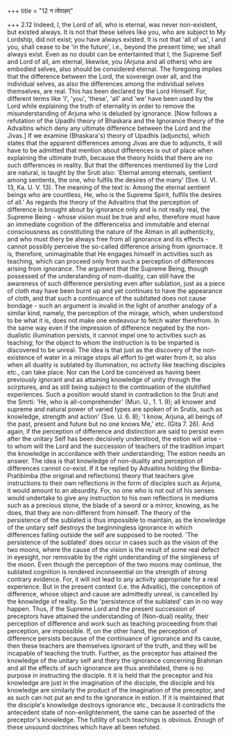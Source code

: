 +++
title = "12 न त्वेवाहम्"

+++
2.12 Indeed, I, the Lord of all, who is eternal, was never non-existent,
but existed always. It is not that these selves like you, who are
subject to My Lordship, did not exist; you have always existed. It is
not that 'all of us', I and you, shall cease to be 'in the future',
i.e., beyond the present time; we shall always exist. Even as no doubt
can be entertainted that I, the Supreme Self and Lord of all, am
eternal, likewise, you (Arjuna and all others) who are embodied selves,
also should be considered eternal. The foregoing implies that the
difference between the Lord, the sovereign over all, and the individual
selves, as also the differences among the individual selves themselves,
are real. This has been declared by the Lord Himself. For, different
terms like 'I', 'you', 'these', 'all' and 'we' have been used by the
Lord while explaining the truth of eternality in order to remove the
misunderstanding of Arjuna who is deluded by ignorance. \[Now follows a
refutation of the Upadhi theory of Bhaskara and the Ignorance theory of
the Advaitins which deny any ultimate difference between the Lord and
the Jivas.\] If we examine (Bhaskara's) theory of Upadhis (adjuncts),
which states that the apparent differences among Jivas are due to
adjuncts, it will have to be admitted that mention about differences is
out of place when explaining the ultimate truth, because the theory
holds that there are no such differences in reality. But that the
differences mentioned by the Lord are natural, is taught by the Sruti
also: 'Eternal among eternals, sentient among sentients, the one, who
fulfils the desires of the many' (Sve. U. VI. 13, Ka. U. V. 13). The
meaning of the text is: Among the eternal sentient beings who are
countless, He, who is the Supreme Spirit, fulfils the desires of all.'
As regards the theory of the Advaitins that the perception of difference
is brought about by ignorance only and is not really real, the Supreme
Being - whose vision must be true and who, therefore must have an
immediate cognition of the differencelss and immutable and eternal
consciousness as constituting the nature of the Atman in all
authenticity, and who must thery be always free from all ignorance and
its effects - cannot possibly perceive the so-called difference arising
from ignornace. It is, therefore, unimaginable that He engages himself
in activities such as teaching, which can proceed only from such a
perception of differences arising from ignorance. The argument that the
Supreme Being, though possessed of the understanding of nom-duality, can
still have the awareness of such difference persisting even after
sublation, just as a piece of cloth may have been burnt up and yet
continues to have the appearance of cloth, and that such a continuance
of the subltated does not cause bondage - such an argument is invalid in
the light of another analogy of a similar kind, namely, the perception
of the mirage, which, when understood to be what it is, does not make
one endeavour to fetch water therefrom. In the same way even if the
impression of difference negated by the non-dualistic illumination
persists, it cannot impel one to activities such as teaching; for the
object to whom the instruction is to be imparted is discovered to be
unreal. The idea is that just as the discovery of the non-existence of
water in a mirage stops all effort to get water from it, so also when
all duality is sublated by illumination, no activity like teaching
disciples etc., can take place. Nor can the Lord be conceived as having
been previously ignorant and as attaining knowledge of unity through the
scirptures, and as still being subject to the continuation of the
stultified experiences. Such a position would stand in contradiction to
the Sruti and the Smrti: 'He, who is all-comprehender' (Mun. U., 1. 1.
9); all knower and supreme and natural power of varied types are spoken
of in Srutis, such as knowledge, strength and action' (Sve. U. 6. 8); 'I
know, Arjuna, all beings of the past, present and future but no one
knows Me,' etc. (Gita 7. 26). And again, if the perception of difference
and distinction are said to persist even after the unitary Self has been
decisively understood, the estion will arise - to whom will the Lord and
the succession of teachers of the tradition impart the knowledge in
accordance with their understanding; The estion needs an answer. The
idea is that knowledge of non-duality and perception of differences
cannot co-exist. If it be replied by Advaitins holding the
Bimba-Pratibimba (the original and reflections) theory that teachers
give instructions to their own reflections in the form of disciples such
as Arjuna, it would amount to an absurdity. For, no one who is not out
of his senses would undertake to give any instruction to his own
reflections in mediums such as a precious stone, the blade of a sword or
a mirror, knowing, as he does, that they are non-different from himself.
The theory of the persistence of the sublated is thus impossible to
maintain, as the knowledge of the unitary self destroys the
beginningless ignorance in which differences falling outside the self
are supposed to be rooted. 'The persistence of the sublated' does occur
in cases such as the vision of the two moons, where the cause of the
vision is the result of some real defect in eyesight, nor removable by
the right understanding of the singleness of the moon. Even though the
perception of the two moons may continue, the sublated cognition is
rendered inconseential on the strength of strong contrary evidence. For,
it will not lead to any activity appropriate for a real experience. But
in the present context (i.e. the Advaitic), the conception of
difference, whose object and cause are admittedly unreal, is cancelled
by the knowledge of reality. So the 'persistence of the sublated' can in
no way happen. Thus, if the Supreme Lord and the present succession of
preceptors have attained the understanding of (Non-dual) reality, their
perception of difference and work such as teaching proceeding from that
perception, are impossible. If, on the other hand, the perception of
difference persists because of the continuance of ignorance and its
cause, then these teachers are themselves ignorant of the truth, and
they will be incapable of teaching the truth. Further, as the preceptor
has attained the knowledge of the unitary self and thery the ignorance
concerning Brahman and all the effects of such ignorance are thus
annihilated, there is no purpose in instructing the disciple. It it is
held that the preceptor and his knowledge are just in the imagination of
the disciple, the disciple and his knowledge are similarly the product
of the imagination of the preceptor, and as such can not put an end to
the ignorance in estion. If it is maintained that the disciple's
knowledge destroys ignorance etc., because it contradicts the antecedent
state of non-enlightenment, the same can be asserted of the preceptor's
knowledge. The futility of such teachings is obvious. Enough of these
unsound doctrines which have all been refuted.
